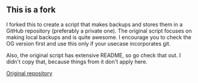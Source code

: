 ## This is a fork
I forked this to create a script that makes backups and stores them in a GitHub repository (preferably a private one). The original script focuses on making local backups and is quite awesome. I encourage you to check the OG version first and use this only if your usecase incorporates git.

Also, the original script has extensive README, so go check that out. I didn't copy that, because things from it don't apply here.

[Original repository](https://github.com/J-Bentley/mc-backup.sh)
